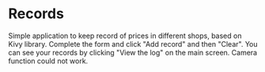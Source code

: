 # Records
 Simple application to keep record of prices in different shops, based on Kivy library.
Complete the form and click "Add record" and then "Clear".
You can see your records by clicking "View the log" on the main screen.
Camera function could not work.